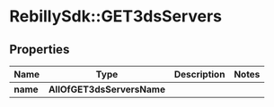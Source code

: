 # RebillySdk::GET3dsServers

## Properties
Name | Type | Description | Notes
------------ | ------------- | ------------- | -------------
**name** | **AllOfGET3dsServersName** |  | 

